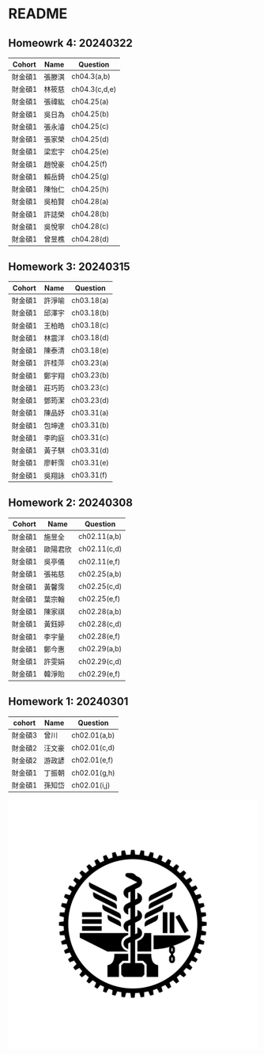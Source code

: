 # README


## Homeowrk 4: 20240322


| Cohort   | Name     | Question      |
|----------|----------|---------------|
| 財金碩1  | 張滕淇   | ch04.3(a,b)   |
| 財金碩1  | 林筱慈   | ch04.3(c,d,e) |
| 財金碩1  | 張禕紘 | ch04.25(a)    |
| 財金碩1  | 吳日為   | ch04.25(b)    |
| 財金碩1  | 張永濬   | ch04.25(c)    |
| 財金碩1  | 張家榮   | ch04.25(d)    |
| 財金碩1  | 梁宏宇   | ch04.25(e)    |
| 財金碩1  | 趙悅豪   | ch04.25(f)    |
| 財金碩1  | 賴岳錡   | ch04.25(g)    |
| 財金碩1  | 陳怡仁   | ch04.25(h)    |
| 財金碩1  | 吳柏賢   | ch04.28(a)    |
| 財金碩1  | 許誌榮   | ch04.28(b)    |
| 財金碩1  | 吳悅寧   | ch04.28(c)    |
| 財金碩1  | 曾昱樵   | ch04.28(d)    |



## Homework 3: 20240315


| Cohort  | Name  | Question   |
|---------|-------|------------|
| 財金碩1 | 許淨喻 | ch03.18(a) |
| 財金碩1 | 邱澤宇 | ch03.18(b) |
| 財金碩1 | 王柏皓 | ch03.18(c) |
| 財金碩1 | 林震洋 | ch03.18(d) |
| 財金碩1 | 陳泰清 | ch03.18(e) |
| 財金碩1 | 許桂萍 | ch03.23(a) |
| 財金碩1 | 鄭宇翔 | ch03.23(b) |
| 財金碩1 | 莊巧筠 | ch03.23(c) |
| 財金碩1 | 鄧筠潔 | ch03.23(d) |
| 財金碩1 | 陳品妤 | ch03.31(a) |
| 財金碩1 | 包坤達 | ch03.31(b) |
| 財金碩1 | 李昀庭 | ch03.31(c) |
| 財金碩1 | 黃子騏 | ch03.31(d) |
| 財金碩1 | 廖軒霈 | ch03.31(e) |
| 財金碩1 | 吳翔詠 | ch03.31(f) |


## Homework 2: 20240308 


| Cohort | Name     | Question   |
|---------|----------|-------------|
| 財金碩1 | 施昱全   | ch02.11(a,b)|
| 財金碩1 | 歐陽君欣 | ch02.11(c,d)|
| 財金碩1 | 吳亭儀   | ch02.11(e,f)|
| 財金碩1 | 張祐慈   | ch02.25(a,b)|
| 財金碩1 | 黃馨霈   | ch02.25(c,d)|
| 財金碩1 | 葉宗翰   | ch02.25(e,f)|
| 財金碩1 | 陳家祺   | ch02.28(a,b)|
| 財金碩1 | 黃鈺婷   | ch02.28(c,d)|
| 財金碩1 | 李宇量   | ch02.28(e,f)|
| 財金碩1 | 鄭今惠   | ch02.29(a,b)|
| 財金碩1 | 許雯娟   | ch02.29(c,d)|
| 財金碩1 | 韓淨貽   | ch02.29(e,f)|


## Homework 1: 20240301

| cohort | Name | Question     |
|--------|------|-------------|
| 財金碩3  | 曾川  | ch02.01(a,b) |
| 財金碩2  | 汪文豪 |ch02.01(c,d) |
| 財金碩2  | 游政諺| ch02.01(e,f) |
| 財金碩1 | 丁振朝| ch02.01(g,h)   |
| 財金碩1 | 孫知岱 | ch02.01(i,j)  |





<img title="a title" alt="Alt text" src="./20230427_NYCU logo.png">
